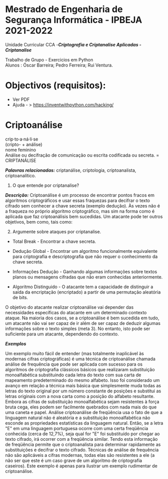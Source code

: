 # Mestrado de Engenharia de Segurança Informática - IPBEJA 2021-2022
Unidade Curricular CCA -***Criptografia e Criptanalise Aplicadas - Criptanalise***


Trabalho de Grupo - Exercicios em Python\
Alunos : Óscar Barreira; Pedro Ferreira; Rui Ventura.


# Objectivos (requisitos):
- Ver PDF
- Ajuda - > https://inventwithpython.com/hacking/


# Criptoanálise
crip·to·a·ná·li·se\
(cripto- + análise)\
nome feminino\
Análise ou decifração de comunicação ou escrita codificada ou secreta. = CRIPTANÁLISE

***Palavras relacionadas:*** criptanálise, criptologia, criptoanalista, criptoanalítico.

1. O que entende por criptanalise?

***Descrição:*** 
Criptoanálise é um processo de encontrar pontos fracos em algoritmos criptográficos e usar essas fraquezas para decifrar o texto cifrado sem conhecer a chave secreta (exemplo dedução). Às vezes não é a fraqueza no próprio algoritmo criptográfico, mas sim na forma como é aplicada que faz criptoanálisis bem sucedidas. Um atacante pode ter outros objetivos, bem como, tais como:

2. Argumente sobre ataques por criptanalise.

- Total Break - Encontrar a chave secreta.

- Dedução Global - Encontrar um algoritmo funcionalmente equivalente para criptografia e descriptografia que não requer o conhecimento da chave secreta.

- Informações Dedução - Ganhando algumas informações sobre textos planos ou mensagens cifradas que não eram conhecidas anteriormente.

- Algoritmo Distinguido - O atacante tem a capacidade de distinguir a saída da encriptação (encriptado) a partir de uma permutação aleatória de bits.

O objetivo do atacante realizar criptoanálise vai depender das necessidades específicas do atacante em um determinado contexto ataque. Na maioria dos casos, se a criptoanálise é bem sucedida em tudo, um atacante não vai ser capaz de ir além de ser capaz de deduzir algumas informações sobre o texto simples (meta 3). No entanto, isto pode ser suficiente para um atacante, dependendo do contexto.

***Exemplos***

Um exemplo muito fácil de entender (mas totalmente inaplicável às modernas cifras criptográficas) é uma técnica de criptoanálise chamada análise de frequência que pode ser aplicada com sucesso para os algoritmos de criptografia clássicos básicos que realizaram substituição monoalfabética substituindo cada letra do texto com sua carta de mapeamento predeterminado do mesmo alfabeto. Isso foi considerado um avanço em relação a técnica mais básica que simplesmente muda todas as letras do texto original por um número constante de posições e substitui as letras originais com a nova carta como a posição do alfabeto resultante. Embora as cifras de substituição monoalfabética sejam resistentes à força bruta cega, eles podem ser facilmente quebrados com nada mais do que uma caneta e papel. Análise criptoanálise de freqüência usa o fato de que a linguagem natural não é aleatória e a substituição monoalfabética não esconde as propriedades estatísticas da linguagem natural. Então, se a letra "E" em uma linguagem portuguesa ocorre com uma certa freqüência conhecida (cerca de 12,7%), seja qual for "E" foi substituído por chegar ao texto cifrado, irá ocorrer com a freqüência similar. Tendo esta informação de freqüência permite que o criptoanalista para determinar rapidamente as substituições e decifrar o texto cifrado. Técnicas de análise de frequência não são aplicáveis a cifras modernas, todas elas são resistentes a ele (a não ser que este é um caso grave de um algoritmo de criptografia caseiros). Este exemplo é apenas para ilustrar um exemplo rudimentar de criptoanálise.